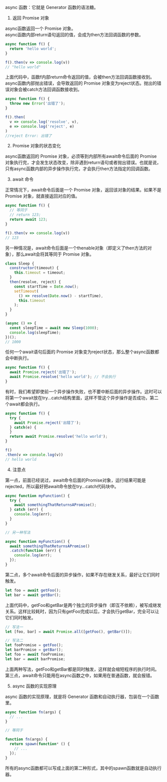 async 函数：它就是 Generator 函数的语法糖。

1. 返回 Promise 对象

async函数返回一个 Promise 对象。<br />async函数内部return语句返回的值，会成为then方法回调函数的参数。
```javascript
async function f() {
  return 'hello world';
}

f().then(v => console.log(v))
// "hello world"
```
上面代码中，函数f内部return命令返回的值，会被then方法回调函数接收到。<br />async函数内部抛出错误，会导致返回的 Promise 对象变为reject状态。抛出的错误对象会被catch方法回调函数接收到。
```javascript
async function f() {
  throw new Error('出错了');
}

f().then(
  v => console.log('resolve', v),
  e => console.log('reject', e)
)
//reject Error: 出错了
```

2. Promise 对象的状态变化

async函数返回的 Promise 对象，必须等到内部所有await命令后面的 Promise 对象执行完，才会发生状态改变，除非遇到return语句或者抛出错误。也就是说，只有async函数内部的异步操作执行完，才会执行then方法指定的回调函数。

3. await 命令

正常情况下，await命令后面是一个 Promise 对象，返回该对象的结果。如果不是 Promise 对象，就直接返回对应的值。
```javascript
async function f() {
  // 等同于
  // return 123;
  return await 123;
}

f().then(v => console.log(v))
// 123
```
另一种情况是，await命令后面是一个thenable对象（即定义了then方法的对象），那么await会将其等同于 Promise 对象。
```javascript
class Sleep {
  constructor(timeout) {
    this.timeout = timeout;
  }
  then(resolve, reject) {
    const startTime = Date.now();
    setTimeout(
      () => resolve(Date.now() - startTime),
      this.timeout
    );
  }
}

(async () => {
  const sleepTime = await new Sleep(1000);
  console.log(sleepTime);
})();
// 1000
```
任何一个await语句后面的 Promise 对象变为reject状态，那么整个async函数都会中断执行。
```javascript
async function f() {
  await Promise.reject('出错了');
  await Promise.resolve('hello world'); // 不会执行
}
```
有时，我们希望即使前一个异步操作失败，也不要中断后面的异步操作。这时可以将第一个await放在try...catch结构里面，这样不管这个异步操作是否成功，第二个await都会执行。
```javascript
async function f() {
  try {
    await Promise.reject('出错了');
  } catch(e) {
  }
  return await Promise.resolve('hello world');
}

f()
.then(v => console.log(v))
// hello world
```

4. 注意点

第一点，前面已经说过，await命令后面的Promise对象，运行结果可能是rejected，所以最好把await命令放在try...catch代码块中。
```javascript
async function myFunction() {
  try {
    await somethingThatReturnsAPromise();
  } catch (err) {
    console.log(err);
  }
}

// 另一种写法

async function myFunction() {
  await somethingThatReturnsAPromise()
  .catch(function (err) {
    console.log(err);
  });
}
```
第二点，多个await命令后面的异步操作，如果不存在继发关系，最好让它们同时触发。
```javascript
let foo = await getFoo();
let bar = await getBar();
```
上面代码中，getFoo和getBar是两个独立的异步操作（即互不依赖），被写成继发关系。这样比较耗时，因为只有getFoo完成以后，才会执行getBar，完全可以让它们同时触发。
```javascript
// 写法一
let [foo, bar] = await Promise.all([getFoo(), getBar()]);

// 写法二
let fooPromise = getFoo();
let barPromise = getBar();
let foo = await fooPromise;
let bar = await barPromise;
```
上面两种写法，getFoo和getBar都是同时触发，这样就会缩短程序的执行时间。<br />第三点，await命令只能用在async函数之中，如果用在普通函数，就会报错。

5. async 函数的实现原理

async 函数的实现原理，就是将 Generator 函数和自动执行器，包装在一个函数里。
```javascript
async function fn(args) {
  // ...
}

// 等同于

function fn(args) {
  return spawn(function* () {
    // ...
  });
}
```
所有的async函数都可以写成上面的第二种形式，其中的spawn函数就是自动执行器。
